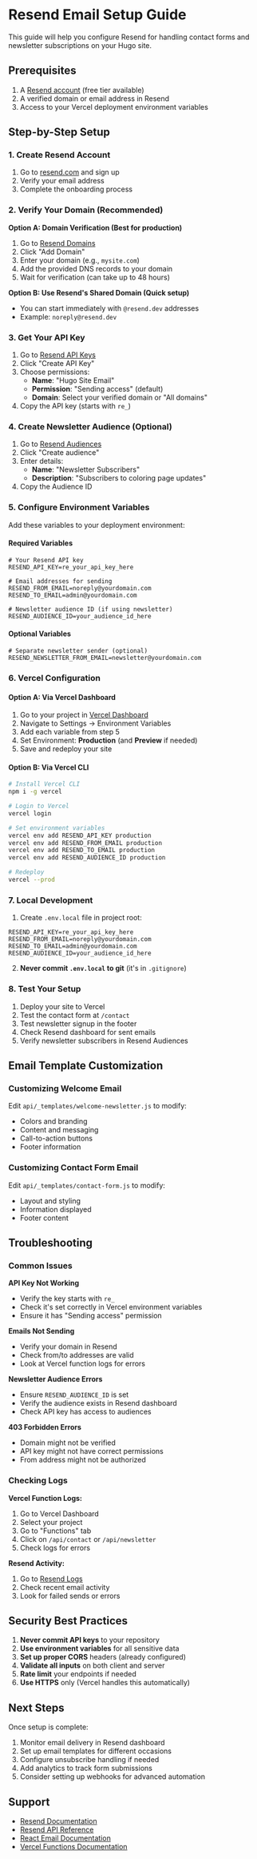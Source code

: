 # Resend Email Setup Guide

This guide will help you configure Resend for handling contact forms and newsletter subscriptions on your Hugo site.

## Prerequisites

1. A [Resend account](https://resend.com) (free tier available)
2. A verified domain or email address in Resend
3. Access to your Vercel deployment environment variables

## Step-by-Step Setup

### 1. Create Resend Account

1. Go to [resend.com](https://resend.com) and sign up
2. Verify your email address
3. Complete the onboarding process

### 2. Verify Your Domain (Recommended)

**Option A: Domain Verification (Best for production)**

1. Go to [Resend Domains](https://resend.com/domains)
2. Click "Add Domain"
3. Enter your domain (e.g., `mysite.com`)
4. Add the provided DNS records to your domain
5. Wait for verification (can take up to 48 hours)

**Option B: Use Resend's Shared Domain (Quick setup)**

- You can start immediately with `@resend.dev` addresses
- Example: `noreply@resend.dev`

### 3. Get Your API Key

1. Go to [Resend API Keys](https://resend.com/api-keys)
2. Click "Create API Key"
3. Choose permissions:
   - **Name**: "Hugo Site Email"
   - **Permission**: "Sending access" (default)
   - **Domain**: Select your verified domain or "All domains"
4. Copy the API key (starts with `re_`)

### 4. Create Newsletter Audience (Optional)

1. Go to [Resend Audiences](https://resend.com/audiences)
2. Click "Create audience"
3. Enter details:
   - **Name**: "Newsletter Subscribers"
   - **Description**: "Subscribers to coloring page updates"
4. Copy the Audience ID

### 5. Configure Environment Variables

Add these variables to your deployment environment:

#### Required Variables

```env
# Your Resend API key
RESEND_API_KEY=re_your_api_key_here

# Email addresses for sending
RESEND_FROM_EMAIL=noreply@yourdomain.com
RESEND_TO_EMAIL=admin@yourdomain.com

# Newsletter audience ID (if using newsletter)
RESEND_AUDIENCE_ID=your_audience_id_here
```

#### Optional Variables

```env
# Separate newsletter sender (optional)
RESEND_NEWSLETTER_FROM_EMAIL=newsletter@yourdomain.com
```

### 6. Vercel Configuration

#### Option A: Via Vercel Dashboard

1. Go to your project in [Vercel Dashboard](https://vercel.com/dashboard)
2. Navigate to Settings → Environment Variables
3. Add each variable from step 5
4. Set Environment: **Production** (and **Preview** if needed)
5. Save and redeploy your site

#### Option B: Via Vercel CLI

```bash
# Install Vercel CLI
npm i -g vercel

# Login to Vercel
vercel login

# Set environment variables
vercel env add RESEND_API_KEY production
vercel env add RESEND_FROM_EMAIL production
vercel env add RESEND_TO_EMAIL production
vercel env add RESEND_AUDIENCE_ID production

# Redeploy
vercel --prod
```

### 7. Local Development

1. Create `.env.local` file in project root:

```env
RESEND_API_KEY=re_your_api_key_here
RESEND_FROM_EMAIL=noreply@yourdomain.com
RESEND_TO_EMAIL=admin@yourdomain.com
RESEND_AUDIENCE_ID=your_audience_id_here
```

2. **Never commit `.env.local` to git** (it's in `.gitignore`)

### 8. Test Your Setup

1. Deploy your site to Vercel
2. Test the contact form at `/contact`
3. Test newsletter signup in the footer
4. Check Resend dashboard for sent emails
5. Verify newsletter subscribers in Resend Audiences

## Email Template Customization

### Customizing Welcome Email

Edit `api/_templates/welcome-newsletter.js` to modify:

- Colors and branding
- Content and messaging
- Call-to-action buttons
- Footer information

### Customizing Contact Form Email

Edit `api/_templates/contact-form.js` to modify:

- Layout and styling
- Information displayed
- Footer content

## Troubleshooting

### Common Issues

**API Key Not Working**

- Verify the key starts with `re_`
- Check it's set correctly in Vercel environment variables
- Ensure it has "Sending access" permission

**Emails Not Sending**

- Verify your domain in Resend
- Check from/to addresses are valid
- Look at Vercel function logs for errors

**Newsletter Audience Errors**

- Ensure `RESEND_AUDIENCE_ID` is set
- Verify the audience exists in Resend dashboard
- Check API key has access to audiences

**403 Forbidden Errors**

- Domain might not be verified
- API key might not have correct permissions
- From address might not be authorized

### Checking Logs

**Vercel Function Logs:**

1. Go to Vercel Dashboard
2. Select your project
3. Go to "Functions" tab
4. Click on `/api/contact` or `/api/newsletter`
5. Check logs for errors

**Resend Activity:**

1. Go to [Resend Logs](https://resend.com/logs)
2. Check recent email activity
3. Look for failed sends or errors

## Security Best Practices

1. **Never commit API keys** to your repository
2. **Use environment variables** for all sensitive data
3. **Set up proper CORS** headers (already configured)
4. **Validate all inputs** on both client and server
5. **Rate limit** your endpoints if needed
6. **Use HTTPS** only (Vercel handles this automatically)

## Next Steps

Once setup is complete:

1. Monitor email delivery in Resend dashboard
2. Set up email templates for different occasions
3. Configure unsubscribe handling if needed
4. Add analytics to track form submissions
5. Consider setting up webhooks for advanced automation

## Support

- [Resend Documentation](https://resend.com/docs)
- [Resend API Reference](https://resend.com/docs/api-reference)
- [React Email Documentation](https://react.email/docs)
- [Vercel Functions Documentation](https://vercel.com/docs/functions)
